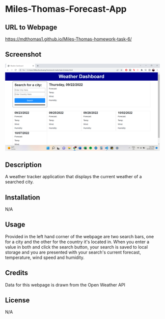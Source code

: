 # Miles-Thomas-Forecast-App
## URL to Webpage 
https://mdthomas1.github.io/Miles-Thomas-homework-task-6/

## Screenshot
<img src=./assets/weather-screenshot.png>

## Description
A weather tracker application that displays the current weather of a searched city.

## Installation
N/A

## Usage
Provided in the left hand corner of the webpage are two search bars, one for a city and the other for the country it's located in. When you enter a value in both and click the search button, your search is saved to local storage and you are presented with your search's current forecast, temperature, wind speed and humidity.

## Credits
Data for this webpage is drawn from the Open Weather API

## License 
N/A
